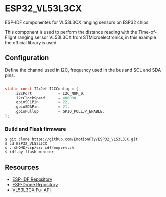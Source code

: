 # ESP32_VL53L3CX
ESP-IDF componentes for VL53L3CX ranging sensors on ESP32 chips

This component is used to perform the distance reading with the Time-of-Flight ranging sensor VL53L3CX from STMicroelectronics, in this example the official library is used.

## Configuration

Define the channel used in I2C, frequency used in the bus and SCL and SDA pins.

```c

static const I2cDef I2CConfig = {
    .i2cPort            = I2C_NUM_0,
    .i2cClockSpeed      = 400000,
    .gpioSCLPin         = 22,
    .gpioSDAPin         = 21,
    .gpioPullup         = GPIO_PULLUP_ENABLE,
};

```
### Build and Flash firmware

```shell
$ git clone https://github.com/EmotionFly/ESP32_VL53L3CX.git
$ cd ESP32_VL53L3CX
$ . $HOME/esp/esp-idf/export.sh
$ idf.py flash monitor
```

## Resources
- [ESP-IDF Repository ](https://github.com/espressif/esp-idf)
- [ESP-Drone Repository ](https://github.com/espressif/esp-drone)
- [VL53L3CX Full API ](https://www.st.com/en/embedded-software/stsw-img033.html)